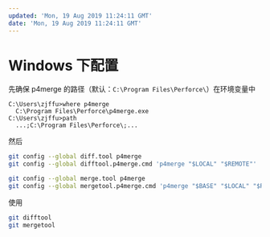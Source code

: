```yaml
---
updated: 'Mon, 19 Aug 2019 11:24:11 GMT'
date: 'Mon, 19 Aug 2019 11:24:11 GMT'
---
```


# Windows 下配置

先确保 p4merge 的路径（默认：`C:\Program Files\Perforce\`）在环境变量中

```text
C:\Users\zjffu>where p4merge
  C:\Program Files\Perforce\p4merge.exe
C:\Users\zjffu>path
  ...;C:\Program Files\Perforce\;...
```

然后

```bash
git config --global diff.tool p4merge
git config --global difftool.p4merge.cmd 'p4merge "$LOCAL" "$REMOTE"'

git config --global merge.tool p4merge
git config --global mergetool.p4merge.cmd 'p4merge "$BASE" "$LOCAL" "$REMOTE" "$MERGED"'
```

使用

```bash
git difftool
git mergetool
```
